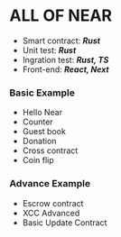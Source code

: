 # ALL OF NEAR
* Smart contract: ***Rust*** 
* Unit test: ***Rust*** 
* Ingration test: ***Rust, TS***  
* Front-end: ***React, Next***  
### Basic Example
* Hello Near  
* Counter
* Guest book
* Donation
* Cross contract
* Coin flip
### Advance Example
* Escrow contract
* XCC Advanced
* Basic Update Contract
